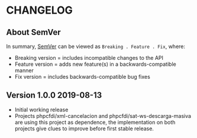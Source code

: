 # CHANGELOG

## About SemVer

In summary, [SemVer](https://semver.org/) can be viewed as ` Breaking . Feature . Fix `, where:

- Breaking version = includes incompatible changes to the API
- Feature version = adds new feature(s) in a backwards-compatible manner
- Fix version = includes backwards-compatible bug fixes

## Version 1.0.0 2019-08-13

- Initial working release
- Projects phpcfdi/xml-cancelacion and phpcfdi/sat-ws-descarga-masiva are using this project as dependence,
  the implementation on both projects give clues to improve before first stable release.
